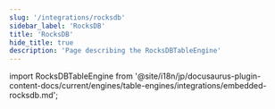 ```yaml
---
slug: '/integrations/rocksdb'
sidebar_label: 'RocksDB'
title: 'RocksDB'
hide_title: true
description: 'Page describing the RocksDBTableEngine'
---
```


import RocksDBTableEngine from '@site/i18n/jp/docusaurus-plugin-content-docs/current/engines/table-engines/integrations/embedded-rocksdb.md';

<RocksDBTableEngine/>
